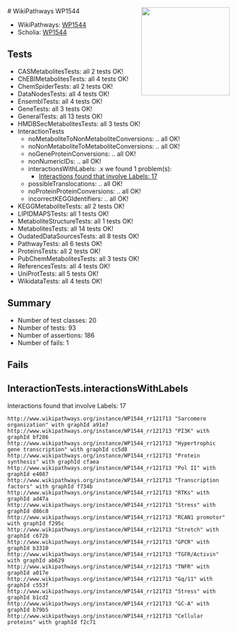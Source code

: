 <img style="float: right; width: 200px" src="https://upload.wikimedia.org/wikipedia/commons/thumb/8/83/Wplogo_with_text_500.png/640px-Wplogo_with_text_500.png" />
# WikiPathways WP1544

* WikiPathways: [WP1544](https://wikipathways.org/pathways/WP1544)
* Scholia: [WP1544](https://scholia.toolforge.org/wikipathways/WP1544)
## Tests
* CASMetabolitesTests: all 2 tests OK!
* ChEBIMetabolitesTests: all 4 tests OK!
* ChemSpiderTests: all 2 tests OK!
* DataNodesTests: all 4 tests OK!
* EnsemblTests: all 4 tests OK!
* GeneTests: all 3 tests OK!
* GeneralTests: all 13 tests OK!
* HMDBSecMetabolitesTests: all 3 tests OK!
* InteractionTests
    * noMetaboliteToNonMetaboliteConversions: .. all OK!
    * noNonMetaboliteToMetaboliteConversions: .. all OK!
    * noGeneProteinConversions: .. all OK!
    * nonNumericIDs: .. all OK!
    * interactionsWithLabels: .x we found 1 problem(s):
        * [Interactions found that involve Labels: 17](#fe97a8bf)
    * possibleTranslocations: .. all OK!
    * noProteinProteinConversions: .. all OK!
    * incorrectKEGGIdentifiers: .. all OK!
* KEGGMetaboliteTests: all 2 tests OK!
* LIPIDMAPSTests: all 1 tests OK!
* MetaboliteStructureTests: all 1 tests OK!
* MetabolitesTests: all 14 tests OK!
* OudatedDataSourcesTests: all 8 tests OK!
* PathwayTests: all 6 tests OK!
* ProteinsTests: all 2 tests OK!
* PubChemMetabolitesTests: all 3 tests OK!
* ReferencesTests: all 4 tests OK!
* UniProtTests: all 5 tests OK!
* WikidataTests: all 4 tests OK!


## Summary

* Number of test classes: 20
* Number of tests: 93
* Number of assertions: 186
* Number of fails: 1

## Fails

<a name="fe97a8bf" />

## InteractionTests.interactionsWithLabels

Interactions found that involve Labels: 17
```
http://www.wikipathways.org/instance/WP1544_rr121713 "Sarcomere organization" with graphId a91e7
http://www.wikipathways.org/instance/WP1544_rr121713 "PI3K" with graphId bf286
http://www.wikipathways.org/instance/WP1544_rr121713 "Hypertrophic gene transcription" with graphId cc5d8
http://www.wikipathways.org/instance/WP1544_rr121713 "Protein synthesis" with graphId cfaea
http://www.wikipathways.org/instance/WP1544_rr121713 "Pol II" with graphId e4087
http://www.wikipathways.org/instance/WP1544_rr121713 "Transcription factors" with graphId f734b
http://www.wikipathways.org/instance/WP1544_rr121713 "RTKs" with graphId ad47a
http://www.wikipathways.org/instance/WP1544_rr121713 "Stress" with graphId d86c8
http://www.wikipathways.org/instance/WP1544_rr121713 "RCAN1 promotor" with graphId f295c
http://www.wikipathways.org/instance/WP1544_rr121713 "Stretch" with graphId c672b
http://www.wikipathways.org/instance/WP1544_rr121713 "GPCR" with graphId b3310
http://www.wikipathways.org/instance/WP1544_rr121713 "TGFR/Activin" with graphId ab629
http://www.wikipathways.org/instance/WP1544_rr121713 "TNFR" with graphId a017e
http://www.wikipathways.org/instance/WP1544_rr121713 "Gq/11" with graphId c553f
http://www.wikipathways.org/instance/WP1544_rr121713 "Stress" with graphId b1cd2
http://www.wikipathways.org/instance/WP1544_rr121713 "GC-A" with graphId b79b5
http://www.wikipathways.org/instance/WP1544_rr121713 "Cellular proteins" with graphId f2c71
```

